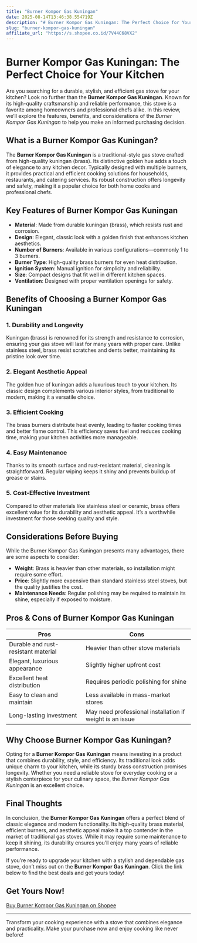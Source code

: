 ```yaml
---
title: "Burner Kompor Gas Kuningan"
date: 2025-08-14T13:46:38.554719Z
description: "# Burner Kompor Gas Kuningan: The Perfect Choice for Your Kitchen..."
slug: "burner-kompor-gas-kuningan"
affiliate_url: "https://s.shopee.co.id/7V44C68VX2"
---
```

# Burner Kompor Gas Kuningan: The Perfect Choice for Your Kitchen

Are you searching for a durable, stylish, and efficient gas stove for your kitchen? Look no further than the **Burner Kompor Gas Kuningan**. Known for its high-quality craftsmanship and reliable performance, this stove is a favorite among homeowners and professional chefs alike. In this review, we’ll explore the features, benefits, and considerations of the *Burner Kompor Gas Kuningan* to help you make an informed purchasing decision.

## What is a Burner Kompor Gas Kuningan?

The **Burner Kompor Gas Kuningan** is a traditional-style gas stove crafted from high-quality kuningan (brass). Its distinctive golden hue adds a touch of elegance to any kitchen decor. Typically designed with multiple burners, it provides practical and efficient cooking solutions for households, restaurants, and catering services. Its robust construction offers longevity and safety, making it a popular choice for both home cooks and professional chefs.

## Key Features of Burner Kompor Gas Kuningan

- **Material**: Made from durable kuningan (brass), which resists rust and corrosion.
- **Design**: Elegant, classic look with a golden finish that enhances kitchen aesthetics.
- **Number of Burners**: Available in various configurations—commonly 1 to 3 burners.
- **Burner Type**: High-quality brass burners for even heat distribution.
- **Ignition System**: Manual ignition for simplicity and reliability.
- **Size**: Compact designs that fit well in different kitchen spaces.
- **Ventilation**: Designed with proper ventilation openings for safety.

## Benefits of Choosing a Burner Kompor Gas Kuningan

### 1. Durability and Longevity

Kuningan (brass) is renowned for its strength and resistance to corrosion, ensuring your gas stove will last for many years with proper care. Unlike stainless steel, brass resist scratches and dents better, maintaining its pristine look over time.

### 2. Elegant Aesthetic Appeal

The golden hue of kuningan adds a luxurious touch to your kitchen. Its classic design complements various interior styles, from traditional to modern, making it a versatile choice.

### 3. Efficient Cooking

The brass burners distribute heat evenly, leading to faster cooking times and better flame control. This efficiency saves fuel and reduces cooking time, making your kitchen activities more manageable.

### 4. Easy Maintenance

Thanks to its smooth surface and rust-resistant material, cleaning is straightforward. Regular wiping keeps it shiny and prevents buildup of grease or stains.

### 5. Cost-Effective Investment

Compared to other materials like stainless steel or ceramic, brass offers excellent value for its durability and aesthetic appeal. It’s a worthwhile investment for those seeking quality and style.

## Considerations Before Buying

While the Burner Kompor Gas Kuningan presents many advantages, there are some aspects to consider:

- **Weight**: Brass is heavier than other materials, so installation might require some effort.
- **Price**: Slightly more expensive than standard stainless steel stoves, but the quality justifies the cost.
- **Maintenance Needs**: Regular polishing may be required to maintain its shine, especially if exposed to moisture.

## Pros & Cons of Burner Kompor Gas Kuningan

| **Pros**                                           | **Cons**                                           |
|-----------------------------------------------------|---------------------------------------------------|
| Durable and rust-resistant material               | Heavier than other stove materials               |
| Elegant, luxurious appearance                      | Slightly higher upfront cost                     |
| Excellent heat distribution                         | Requires periodic polishing for shine          |
| Easy to clean and maintain                         | Less available in mass-market stores           |
| Long-lasting investment                            | May need professional installation if weight is an issue |

## Why Choose Burner Kompor Gas Kuningan?

Opting for a **Burner Kompor Gas Kuningan** means investing in a product that combines durability, style, and efficiency. Its traditional look adds unique charm to your kitchen, while its sturdy brass construction promises longevity. Whether you need a reliable stove for everyday cooking or a stylish centerpiece for your culinary space, the *Burner Kompor Gas Kuningan* is an excellent choice.

## Final Thoughts

In conclusion, the **Burner Kompor Gas Kuningan** offers a perfect blend of classic elegance and modern functionality. Its high-quality brass material, efficient burners, and aesthetic appeal make it a top contender in the market of traditional gas stoves. While it may require some maintenance to keep it shining, its durability ensures you’ll enjoy many years of reliable performance.

If you’re ready to upgrade your kitchen with a stylish and dependable gas stove, don’t miss out on the **Burner Kompor Gas Kuningan**. Click the link below to find the best deals and get yours today!

## Get Yours Now!

[Buy Burner Kompor Gas Kuningan on Shopee](https://s.shopee.co.id/7V44C68VX2)

---

Transform your cooking experience with a stove that combines elegance and practicality. Make your purchase now and enjoy cooking like never before!